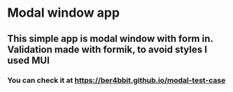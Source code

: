 # Modal window app

## This simple app is modal window with form in. Validation made with formik, to avoid styles I used MUI

### You can check it at https://ber4bbit.github.io/modal-test-case
